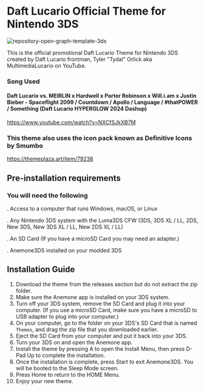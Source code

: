 # Daft Lucario Official Theme for Nintendo 3DS

![repository-open-graph-template-3ds](https://github.com/user-attachments/assets/a6a5483b-5878-43ab-b653-45169f877e9e)



This is the official promotional Daft Lucario Theme for Nintendo 3DS created by Daft Lucario frontman, Tyler "Tydal" Orlick aka MultimediaLucario on YouTube. 

### Song Used

#### Daft Lucario vs. MEIRLIN x Hardwell x Porter Robinson x Will.i.am x Justin Bieber - Spaceflight 2099 / Countdown / Apollo / Language / #thatPOWER / Something (Daft Lucario HYPERGLOW 2024 Dashup) 

https://www.youtube.com/watch?v=NXCfSJkXB7M


### This theme also uses the icon pack known as Definitive Icons by Smumbo
https://themeplaza.art/item/79238 


## Pre-installation requirements

### You will need the following

. Access to a computer that runs Windows, macOS, or Linux

. Any Nintendo 3DS system with the Luma3DS CFW (3DS, 3DS XL / LL, 2DS, New 3DS, New 3DS XL / LL, New 2DS XL / LL)

. An SD Card (If you have a microSD Card you may need an adapter.)

. Anemone3DS installed on your modded 3DS




## Installation Guide

1. Download the theme from the releases section but do not extract the zip folder.
2. Make sure the Anemone app is installed on your 3DS system.
3. Turn off your 3DS system, remove the SD Card and plug it into your computer. (If you use a microSD Card, make sure you have a microSD to USB adapter to plug into your computer.)
4. On your computer, go to the folder on your 3DS's SD Card that is named ```Themes```, and drag the zip file that you downloaded earlier.
5. Eject the SD Card from your computer and put it back into your 3DS.
6. Turn your 3DS on and open the Anemone app.
7. Install the theme by pressing A to open the Install Menu, then press D-Pad Up to complete the installation.
8. Once the installation is complete, press Start to exit Anemone3DS. You will be booted to the Sleep Mode screen.
9. Press Home to return to the HOME Menu.
10. Enjoy your new theme.
